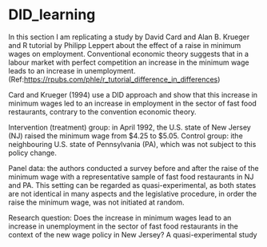 # DID_learning

In this section I am replicating a study by David Card and Alan B. Krueger and R tutorial by Philipp Leppert about the effect of a raise in minimum wages on employment. Conventional economic theory suggests that in a labour market with perfect competition an increase in the minimum wage leads to an increase in unemployment. (Ref:https://rpubs.com/phle/r_tutorial_difference_in_differences)

Card and Krueger (1994) use a DID approach and show that this increase in minimum wages led to an increase in employment in the sector of fast food restaurants, contrary to the convention economic theory. 

Intervention (treatment) group: in April 1992, the U.S. state of New Jersey (NJ) raised the minimum wage from $4.25 to $5.05. Control group: ithe neighbouring U.S. state of Pennsylvania (PA), which was not subject to this policy change. 

Panel data: the authors conducted a survey before and after the raise of the minimum wage with a representative sample of fast food restaurants in NJ and PA. This setting can be regarded as quasi-experimental, as both states are not identical in many aspects and the legislative procedure, in order the raise the minimum wage, was not initiated at random.


Research question:
Does the increase in minimum wages lead to an increase in unemployment in the sector of fast food restaurants in the context of the new wage policy in New Jersey? A quasi-experimental study
